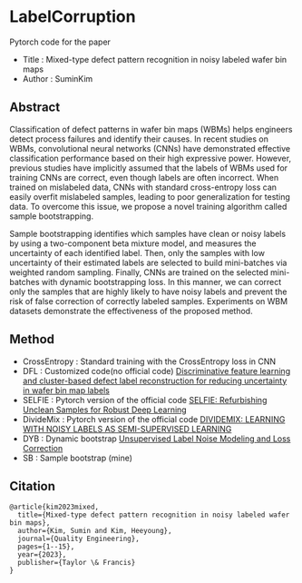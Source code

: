 # LabelCorruption

Pytorch code for the paper
* Title : Mixed-type defect pattern recognition in noisy labeled wafer bin maps
* Author : SuminKim

## Abstract
Classification of defect patterns in wafer bin maps (WBMs) helps engineers detect process failures and identify their causes. 
In recent studies on WBMs, convolutional neural networks (CNNs) have demonstrated effective classification performance based 
on their high expressive power. However, previous studies have implicitly assumed that the labels of WBMs used for training CNNs are correct, 
even though labels are often incorrect. When trained on mislabeled data, CNNs with standard cross-entropy loss can easily overfit mislabeled samples,
leading to poor generalization for testing data. To overcome this issue, we propose a novel training algorithm called sample bootstrapping.

Sample bootstrapping identifies which samples have clean or noisy labels by using a two-component beta mixture model, and measures the uncertainty of each identified label.
Then, only the samples with low uncertainty of their estimated labels are selected to build mini-batches via weighted random sampling. 
Finally, CNNs are trained on the selected mini-batches with dynamic bootstrapping loss. In this manner, we can correct only the samples that are highly likely to have noisy labels and prevent the risk of false correction of correctly labeled samples. 
Experiments on WBM datasets demonstrate the effectiveness of the proposed method.


## Method
* CrossEntropy : Standard training with the CrossEntropy loss in CNN
* DFL : Customized code(no official code) [Discriminative feature learning and cluster-based defect label reconstruction for reducing uncertainty in wafer bin map labels](https://link.springer.com/article/10.1007/s10845-020-01571-4)
* SELFIE : Pytorch version of the official code [SELFIE: Refurbishing Unclean Samples for Robust Deep Learning](http://proceedings.mlr.press/v97/song19b/song19b.pdf)
* DivideMix : Pytorch version of the official code [DIVIDEMIX: LEARNING WITH NOISY LABELS AS SEMI-SUPERVISED LEARNING](https://openreview.net/pdf?id=HJgExaVtwr)
* DYB : Dynamic bootstrap [Unsupervised Label Noise Modeling and Loss Correction](https://arxiv.org/pdf/1904.11238.pdf)
* SB : Sample bootstrap (mine)


## Citation
```
@article{kim2023mixed,
  title={Mixed-type defect pattern recognition in noisy labeled wafer bin maps},
  author={Kim, Sumin and Kim, Heeyoung},
  journal={Quality Engineering},
  pages={1--15},
  year={2023},
  publisher={Taylor \& Francis}
}
```
